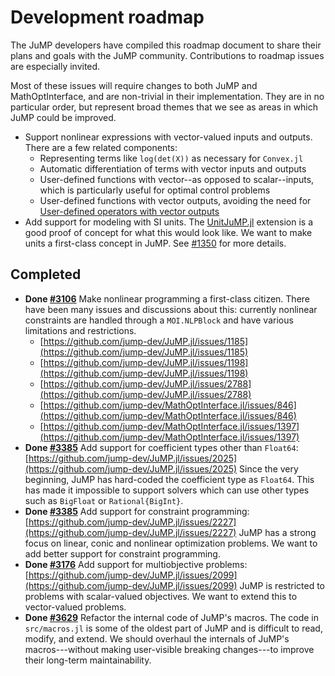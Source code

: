 # Development roadmap

The JuMP developers have compiled this roadmap document to share their plans and
goals with the JuMP community. Contributions to roadmap issues are especially
invited.

Most of these issues will require changes to both JuMP and MathOptInterface, and
are non-trivial in their implementation. They are in no particular order, but
represent broad themes that we see as areas in which JuMP could be improved.

 - Support nonlinear expressions with vector-valued inputs and outputs. There
   are a few related components:
    - Representing terms like `log(det(X))` as necessary for `Convex.jl`
    - Automatic differentiation of terms with vector inputs and outputs
    - User-defined functions with vector--as opposed to scalar--inputs, which is
      particularly useful for optimal control problems
    - User-defined functions with vector outputs, avoiding the need for
      [User-defined operators with vector outputs](@ref)
 - Add support for modeling with SI units. The [UnitJuMP.jl](https://github.com/trulsf/UnitJuMP.jl)
   extension is a good proof of concept for what this would look like. We want
   to make units a first-class concept in JuMP. See [#1350](https://github.com/jump-dev/JuMP.jl/issues/1350)
   for more details.

## Completed

 - **Done [#3106](https://github.com/jump-dev/JuMP.jl/pull/3106)** Make
   nonlinear programming a first-class citizen. There have been many issues
   and discussions about this: currently nonlinear constraints are handled
   through a `MOI.NLPBlock` and have various limitations and restrictions.
   - [https://github.com/jump-dev/JuMP.jl/issues/1185](https://github.com/jump-dev/JuMP.jl/issues/1185)
   - [https://github.com/jump-dev/JuMP.jl/issues/1198](https://github.com/jump-dev/JuMP.jl/issues/1198)
   - [https://github.com/jump-dev/JuMP.jl/issues/2788](https://github.com/jump-dev/JuMP.jl/issues/2788)
   - [https://github.com/jump-dev/MathOptInterface.jl/issues/846](https://github.com/jump-dev/MathOptInterface.jl/issues/846)
   - [https://github.com/jump-dev/MathOptInterface.jl/issues/1397](https://github.com/jump-dev/MathOptInterface.jl/issues/1397)
 - **Done [#3385](https://github.com/jump-dev/JuMP.jl/pull/3385)** Add support for coefficient types other than `Float64`:
   [https://github.com/jump-dev/JuMP.jl/issues/2025](https://github.com/jump-dev/JuMP.jl/issues/2025)
   Since the very beginning, JuMP has hard-coded the coefficient type as
   `Float64`. This has made it impossible to support solvers which can use other
   types such as `BigFloat` or `Rational{BigInt}`.
 - **Done [#3385](https://github.com/jump-dev/JuMP.jl/pull/3635)** Add support for constraint programming:
   [https://github.com/jump-dev/JuMP.jl/issues/2227](https://github.com/jump-dev/JuMP.jl/issues/2227)
   JuMP has a strong focus on linear, conic and nonlinear optimization problems.
   We want to add better support for constraint programming.
 - **Done [#3176](https://github.com/jump-dev/JuMP.jl/pull/3176)** Add support for multiobjective problems:
   [https://github.com/jump-dev/JuMP.jl/issues/2099](https://github.com/jump-dev/JuMP.jl/issues/2099)
   JuMP is restricted to problems with scalar-valued objectives. We want to
   extend this to vector-valued problems.
 - **Done [#3629](https://github.com/jump-dev/JuMP.jl/pull/3629)** Refactor the
   internal code of JuMP's macros. The code in `src/macros.jl` is
   some of the oldest part of JuMP and is difficult to read, modify, and extend.
   We should overhaul the internals of JuMP's macros---without making
   user-visible breaking changes---to improve their long-term maintainability.
